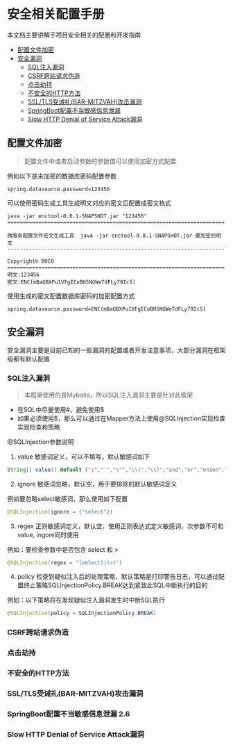 # 安全相关配置手册

本文档主要讲解于项目安全相关的配置和开发指南

- [配置文件加密](#1)
- [安全漏洞](#2)
  - [SQL注入漏洞](#2.1)
  - [CSRF跨站请求伪造](#2.2)
  - [点击劫持](#2.2)
  - [不安全的HTTP方法](#2.4)
  - [SSL/TLS受诫礼(BAR-MITZVAH)攻击漏洞](#2.5)
  - [SpringBoot配置不当敏感信息泄漏](#2.6)
  - [Slow HTTP Denial of Service Attack漏洞](#2.7)



## 配置文件加密
> 配置文件中或者启动参数的参数值可以使用加密方式配置

例如以下是未加密的数据库密码配置参数

```properties
spring.datasource.password=123456
```

可以使用密码生成工具生成明文对应的密文后配置成密文格式

```shell
java -jar enctool-0.0.1-SNAPSHOT.jar "123456" 
======================================================================  
微服务配置文件密文生成工具  java -jar enctool-0.0.1-SNAPSHOT.jar 要加密的明文 
----------------------------------------------------------------------         
Copyright© BOCO  
====================================================================== 
明文:123456 
密文:ENC(mBaGBXPu1VFgECoBH5NGWeTdFLy79Ic5)
```

使用生成的密文配置数据库密码的加密配置方式

```properties
spring.datasource.password=ENC(mBaGBXPu1VFgECoBH5NGWeTdFLy79Ic5)
```

## <span id="2"/>安全漏洞

安全漏洞主要是目前已知的一些漏洞的配置或者开发注意事项，大部分漏洞在框架级都有默认配置

### <span id="2.1"/>SQL注入漏洞

> 本框架使用的是Mybatis，所以SQL注入漏洞主要是针对此框架

* 在SQL中尽量使用#，避免使用$
* 如果必须使用$，那么可以通过在Mapper方法上使用@SQLInjection实现检查实现检查和策略

@SQLInjection参数说明

1. value 敏感词定义，可以不填写，默认敏感词如下

```java
String[] value() default {";","'","\"","\\(","\\)","and","or","union","where","limit","select","delete","substr","group","by"};
```

2. ignore 敏感词忽略，默认空，用于要排除的默认敏感词定义

例如要忽略select敏感词，那么使用如下配置

```java
@SQLInjection(ignore = {"select"})
```
3. regex 正则敏感词定义，默认空，使用正则表达式定义敏感词，次参数不可和value, ingore同时使用

例如：要检查参数中是否包含 select 和 >

```java
@SQLInjection(regex = "(select)|(>)")
```


4. policy 检查到疑似注入后的处理策略，默认策略是打印警告日志，可以通过配置终止策略SQLInjectionPolicy.BREAK达到紧致此SQL中断执行的目的

例如：以下策略将在发现疑似注入漏洞发生时中断SQL执行

```java
@SQLInjection(policy = SQLInjectionPolicy.BREAK)
```

### <span id="2.2"/>CSRF跨站请求伪造
### <span id="2.3"/>点击劫持
### <span id="2.4"/>不安全的HTTP方法
### <span id="2.5"/>SSL/TLS受诫礼(BAR-MITZVAH)攻击漏洞
### SpringBoot配置不当敏感信息泄漏 <span id="2.6">2.6</span> 
### Slow HTTP Denial of Service Attack漏洞
<span id="2.7"></span>